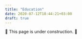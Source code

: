 ```yaml
---
title: "Education"
date: 2020-07-12T18:44:21+03:00
draft: true
---
```


:construction: This page is under construction. :construction:
